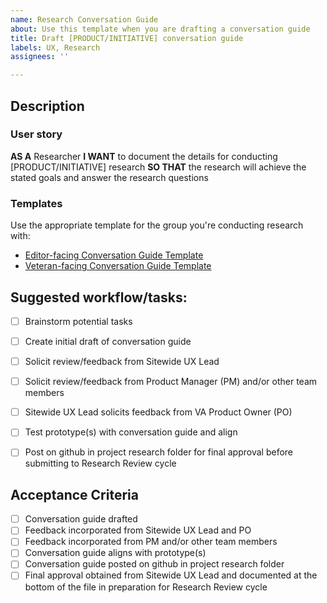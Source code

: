 ```yaml
---
name: Research Conversation Guide
about: Use this template when you are drafting a conversation guide
title: Draft [PRODUCT/INITIATIVE] conversation guide
labels: UX, Research
assignees: ''

---
```


## Description

### User story
**AS A** Researcher
**I WANT** to document the details for conducting [PRODUCT/INITIATIVE] research
**SO THAT** the research will achieve the stated goals and answer the research questions

### Templates

Use the appropriate template for the group you're conducting research with:
- [Editor-facing Conversation Guide Template](https://github.com/department-of-veterans-affairs/va.gov-team/blob/master/platform/cms/research/editor-moderation-guide.md)
- [Veteran-facing Conversation Guide Template](https://github.com/department-of-veterans-affairs/va.gov-team/blob/master/platform/research/planning/conversation-guide-template.md)

## Suggested workflow/tasks:
- [ ] Brainstorm potential tasks
- [ ] Create initial draft of conversation guide
- [ ] Solicit review/feedback from Sitewide UX Lead 
- [ ] Solicit review/feedback from Product Manager (PM) and/or other team members
- [ ] Sitewide UX Lead solicits feedback from VA Product Owner (PO)
- [ ] Test prototype(s) with conversation guide and align
- [ ] Post on github in project research folder for final approval before submitting to Research Review cycle


## Acceptance Criteria
- [ ] Conversation guide drafted
- [ ] Feedback incorporated from Sitewide UX Lead and PO
- [ ] Feedback incorporated from PM and/or other team members
- [ ] Conversation guide aligns with prototype(s)
- [ ] Conversation guide posted on github in project research folder
- [ ] Final approval obtained from Sitewide UX Lead and documented at the bottom of the file in preparation for Research Review cycle
